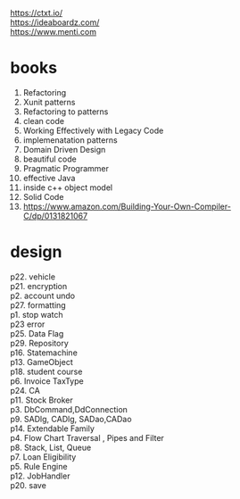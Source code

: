 https://ctxt.io/ <br/>
https://ideaboardz.com/ <br/>
https://www.menti.com

# books
1. Refactoring
2. Xunit patterns
3. Refactoring to patterns
4. clean code
5. Working Effectively with Legacy Code
6. implemenatation patterns
7. Domain Driven Design
8. beautiful code
9. Pragmatic Programmer
10. effective Java 
11. inside c++ object model
12. Solid Code
13. https://www.amazon.com/Building-Your-Own-Compiler-C/dp/0131821067

# design
p22. vehicle<br>
p21. encryption <br>
p2. account undo <br>
p27. formatting <br>
p1. stop watch <br>
p23 error <br>
p25. Data Flag <br>
p29. Repository </br>
p16. Statemachine<br>
p13. GameObject <br>
p18. student course<br>
p6. Invoice TaxType  <br>
p24. CA<br>
p11. Stock Broker<br>
p3. DbCommand,DdConnection<br>
p9. SADlg, CADlg, SADao,CADao<br>
p14. Extendable Family<br>
p4. Flow Chart Traversal ,  Pipes and Filter<br>
p8. Stack, List, Queue<br>
p7. Loan Eligibility <br>
p5. Rule Engine<br>
p12. JobHandler<br>
p20. save<br>


